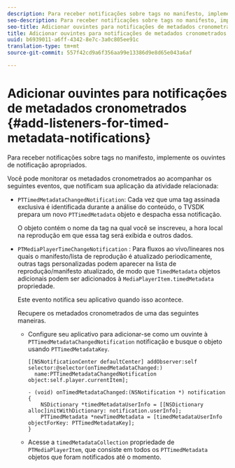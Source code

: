 ```yaml
---
description: Para receber notificações sobre tags no manifesto, implemente os ouvintes de notificação apropriados.
seo-description: Para receber notificações sobre tags no manifesto, implemente os ouvintes de notificação apropriados.
seo-title: Adicionar ouvintes para notificações de metadados cronometrados
title: Adicionar ouvintes para notificações de metadados cronometrados
uuid: b6939011-a6ff-4342-8e7c-3a0c805ee91c
translation-type: tm+mt
source-git-commit: 557f42cd9a6f356aa99e13386d9e8d65e043a6af

---
```



# Adicionar ouvintes para notificações de metadados cronometrados {#add-listeners-for-timed-metadata-notifications}

Para receber notificações sobre tags no manifesto, implemente os ouvintes de notificação apropriados.

Você pode monitorar os metadados cronometrados ao acompanhar os seguintes eventos, que notificam sua aplicação da atividade relacionada:

* `PTTimedMetadataChangedNotification`: Cada vez que uma tag assinada exclusiva é identificada durante a análise do conteúdo, o TVSDK prepara um novo `PTTimedMetadata` objeto e despacha essa notificação.

   O objeto contém o nome da tag na qual você se inscreveu, a hora local na reprodução em que essa tag será exibida e outros dados.

* `PTMediaPlayerTimeChangeNotification` : Para fluxos ao vivo/lineares nos quais o manifesto/lista de reprodução é atualizado periodicamente, outras tags personalizadas podem aparecer na lista de reprodução/manifesto atualizado, de modo que `TimedMetadata` objetos adicionais podem ser adicionados à `MediaPlayerItem.timedMetadata` propriedade.

   Este evento notifica seu aplicativo quando isso acontece.

   Recupere os metadados cronometrados de uma das seguintes maneiras.

   * Configure seu aplicativo para adicionar-se como um ouvinte à `PTTimedMetadataChangedNotification` notificação e busque o objeto usando `PTTimedMetadataKey`.

      ```
      [[NSNotificationCenter defaultCenter] addObserver:self selector:@selector(onTimedMetadataChanged:)  
        name:PTTimedMetadataChangedNotification object:self.player.currentItem]; 
      
      - (void) onTimedMetadataChanged:(NSNotification *) notification { 
          NSDictionary *timedMetadataUserInfo = [[NSDictionary alloc]initWithDictionary: notification.userInfo]; 
          PTTimedMetadata *newTimedMetadata = [timedMetadataUserInfo objectForKey: PTTimedMetadataKey]; 
      }
      ```

   * Acesse a `timedMetadataCollection` propriedade de `PTMediaPlayerItem`, que consiste em todos os `PTTimedMetadata` objetos que foram notificados até o momento.